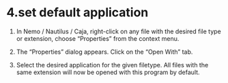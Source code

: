4.set default application
===
1. In Nemo / Nautilus / Caja, right-click on any file with the desired file type or extension, choose “Properties” from the context menu.

2. The “Properties” dialog appears. Click on the “Open With” tab.

3. Select the desired application for the given filetype. All files with the same extension will now be opened with this program by default.